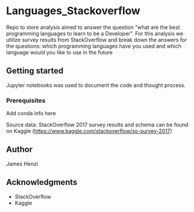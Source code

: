 # Languages_Stackoverflow

Repo to store analysis aimed to answer the question "what are the best programming languages to learn to be a Developer".  For this analysis we utilize survey results from StackOverflow and break down the answers for the questions: which programming languages have you used and which language would you like to use in the future

## Getting started

Jupyter notebooks was used to document the code and thought process.

### Prerequisites
Add conda info here

Source data: StackOverflow 2017 survey results and schema can be found on Kaggle (https://www.kaggle.com/stackoverflow/so-survey-2017)


## Author
James Henzi


## Acknowledgments
* StackOverflow
* Kaggle
